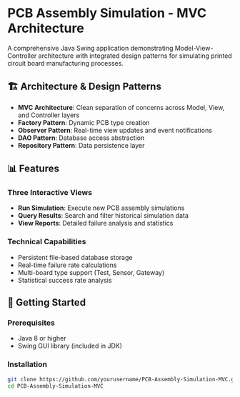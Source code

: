 # PCB Assembly Simulation - MVC Architecture

A comprehensive Java Swing application demonstrating Model-View-Controller architecture with integrated design patterns for simulating printed circuit board manufacturing processes.

## 🏗️ Architecture & Design Patterns

- **MVC Architecture**: Clean separation of concerns across Model, View, and Controller layers
- **Factory Pattern**: Dynamic PCB type creation
- **Observer Pattern**: Real-time view updates and event notifications  
- **DAO Pattern**: Database access abstraction
- **Repository Pattern**: Data persistence layer

## 📊 Features

### Three Interactive Views
- **Run Simulation**: Execute new PCB assembly simulations
- **Query Results**: Search and filter historical simulation data
- **View Reports**: Detailed failure analysis and statistics

### Technical Capabilities
- Persistent file-based database storage
- Real-time failure rate calculations
- Multi-board type support (Test, Sensor, Gateway)
- Statistical success rate analysis

## 🚀 Getting Started

### Prerequisites
- Java 8 or higher
- Swing GUI library (included in JDK)

### Installation
```bash
git clone https://github.com/yourusername/PCB-Assembly-Simulation-MVC.git
cd PCB-Assembly-Simulation-MVC
